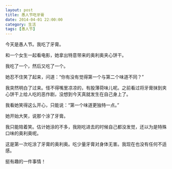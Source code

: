 ```yaml
---
layout: post
title: 愚人节吃牙膏
date: 2014-04-01 22:00:00
category: 生活
tags: [愚人节]
---
```


今天是愚人节。我吃了牙膏。

<!--more-->

和一个女生一起看电影，她拿出特意带来的奥利奥夹心饼干。

我吃了一个，然后又吃了一个。

她忍不住笑了起来，问道：“你有没有觉得第一个与第二个味道不同？” 

我突然明白了过来。怪不得嘴里凉凉的，有股薄荷味儿呢。之前看过将牙膏抹到夹心饼干上给人吃的恶作剧，没想到今天真就发生在自己身上了。

我看她笑得这么开心，只能说：“第一个味道更独特一点。”

她开始大笑，说那个涂了牙膏。

我只能陪着笑。估计她涂的不多，我刚吃进去的时候自己都没发觉，还以为是特殊口味的奥利奥呢。

这是第一次吃涂了牙膏的奥利奥。吃少量牙膏对身体无害。我现在也没有任何不适感。

挺有趣的一件事情！
